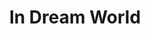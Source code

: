 --- 
title: "In Dream World"
publishdate: "2019-3-21T16:48:46+02:00"
src: "https://365manga.net/manga/in-dream-world"
image: "https://data.365manga.net/images/thumbnails/24534-in-dream-world.jpg"
description: "From Tokyopop: Nightmares are bad enough when asleep, but In Dream World, nightmares are real, physical monsters! Drake, Hanee, and Kyle fight these Nightmares with not only weapons, but 'In Dream Cards'. These cards have different elemental powers, and those who wield the cards are masters of their elements. Hanee and her friends must battle their way through the land of Nightmares to find their way home."
---